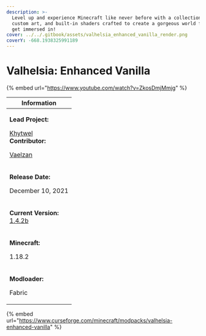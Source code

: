 ```yaml
---
description: >-
  Level up and experience Minecraft like never before with a collection of mods,
  custom art, and built-in shaders crafted to create a gorgeous world for you to
  get immersed in!
cover: ../../.gitbook/assets/valhelsia_enhanced_vanilla_render.png
coverY: -668.1938325991189
---
```


# Valhelsia: Enhanced Vanilla

{% embed url="https://www.youtube.com/watch?v=ZkosDmjMmjg" %}

| Information                                                                                                                                                                            |
| -------------------------------------------------------------------------------------------------------------------------------------------------------------------------------------- |
| <p><strong>Lead Project:</strong></p><p><a href="https://twitter.com/Khytwel">Khytwel</a><br><strong>Contributor:</strong></p><p><a href="https://twitter.com/vaelzan">Vaelzan</a></p> |
| <p><strong>Release Date:</strong></p><p>December 10, 2021</p>                                                                                                                          |
| <p><strong>Current Version:</strong><br><a href="https://www.curseforge.com/minecraft/modpacks/valhelsia-enhanced-vanilla/files/3983578">1.4.2b</a></p>                                |
| <p><strong>Minecraft:</strong></p><p>1.18.2</p>                                                                                                                                        |
| <p><strong>Modloader:</strong></p><p>Fabric</p>                                                                                                                                        |

{% embed url="https://www.curseforge.com/minecraft/modpacks/valhelsia-enhanced-vanilla" %}
